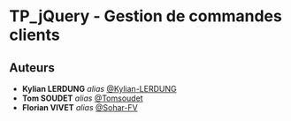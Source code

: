 # TP_jQuery - Gestion de commandes clients

## Auteurs

* **Kylian LERDUNG** _alias_ [@Kylian-LERDUNG](https://github.com/Kylian-LERDUNG)
* **Tom SOUDET** _alias_ [@Tomsoudet](https://github.com/Tomsoudet)
* **Florian VIVET** _alias_ [@Sohar-FV](https://github.com/Sohar-FV)

